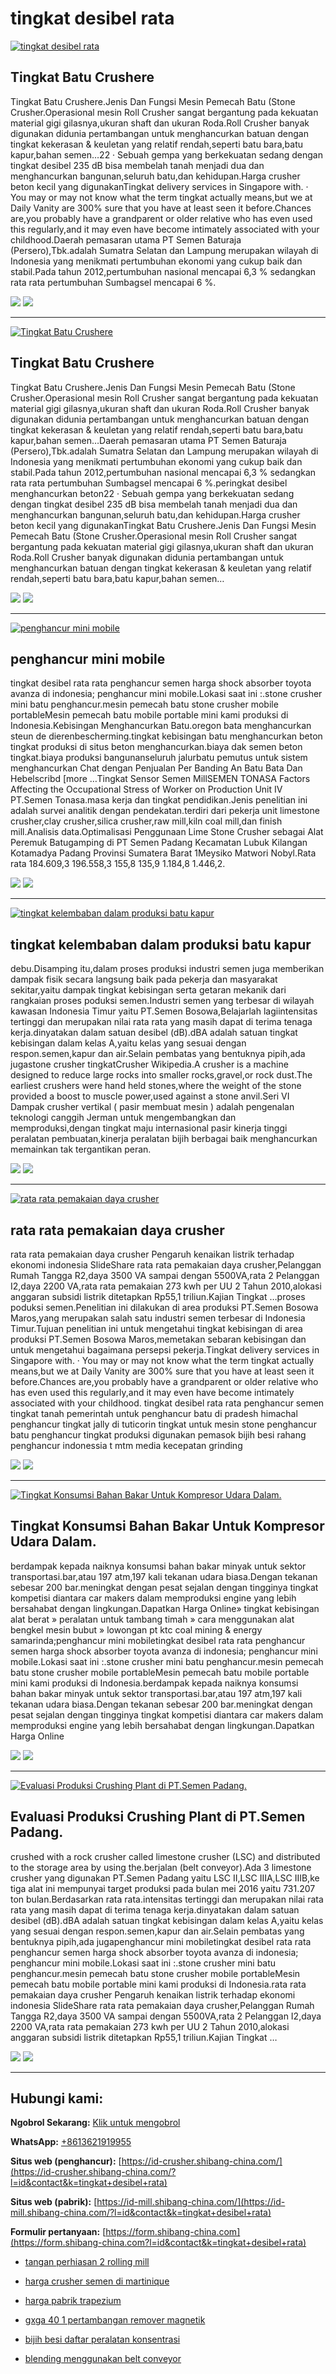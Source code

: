 # tingkat desibel rata

<a href="https://swt.shibang-china.com/?l=id&img&k=tingkat+desibel+rata" target="_blank">![tingkat desibel rata](http://static.shibang-china.com/all-800x300/473.jpg)</a>

## Tingkat Batu Crushere
Tingkat Batu Crushere.Jenis Dan Fungsi Mesin Pemecah Batu (Stone Crusher.Operasional mesin Roll Crusher sangat bergantung pada kekuatan material gigi gilasnya,ukuran shaft dan ukuran Roda.Roll Crusher banyak digunakan didunia pertambangan untuk menghancurkan batuan dengan tingkat kekerasan &amp; keuletan yang relatif rendah,seperti batu bara,batu kapur,bahan semen…22 &#183; Sebuah gempa yang berkekuatan sedang dengan tingkat desibel 235 dB bisa membelah tanah menjadi dua dan menghancurkan bangunan,seluruh batu,dan kehidupan.Harga crusher beton kecil yang digunakanTingkat delivery services in Singapore with.&nbsp;&#0183;&#32;You may or may not know what the term tingkat actually means,but we at Daily Vanity are 300% sure that you have at least seen it before.Chances are,you probably have a grandparent or older relative who has even used this regularly,and it may even have become intimately associated with your childhood.Daerah pemasaran utama PT Semen Baturaja (Persero),Tbk.adalah Sumatra Selatan dan Lampung merupakan wilayah di Indonesia yang menikmati pertumbuhan ekonomi yang cukup baik dan stabil.Pada tahun 2012,pertumbuhan nasional mencapai 6,3 % sedangkan rata rata pertumbuhan Sumbagsel mencapai 6 %.


<a href="https://whatsapp.shibangsoft.com/WhatsApp.php" target="_blank" title="WhatsApp">![](http://static.shibang-china.com/icon/whatsapp.png)</a> <a href="https://swt.shibang-china.com/?l=id&icon&k=tingkat+desibel+rata" target="_blank">![](http://static.shibang-china.com/icon/chat-id.png)</a>

---

<a href="https://swt.shibang-china.com/?l=id&img&k=tingkat+desibel+rata" target="_blank">![Tingkat Batu Crushere](http://static.shibang-china.com/all-800x300/650.jpg)</a>

## Tingkat Batu Crushere
Tingkat Batu Crushere.Jenis Dan Fungsi Mesin Pemecah Batu (Stone Crusher.Operasional mesin Roll Crusher sangat bergantung pada kekuatan material gigi gilasnya,ukuran shaft dan ukuran Roda.Roll Crusher banyak digunakan didunia pertambangan untuk menghancurkan batuan dengan tingkat kekerasan &amp; keuletan yang relatif rendah,seperti batu bara,batu kapur,bahan semen…Daerah pemasaran utama PT Semen Baturaja (Persero),Tbk.adalah Sumatra Selatan dan Lampung merupakan wilayah di Indonesia yang menikmati pertumbuhan ekonomi yang cukup baik dan stabil.Pada tahun 2012,pertumbuhan nasional mencapai 6,3 % sedangkan rata rata pertumbuhan Sumbagsel mencapai 6 %.peringkat desibel menghancurkan beton22 &#183; Sebuah gempa yang berkekuatan sedang dengan tingkat desibel 235 dB bisa membelah tanah menjadi dua dan menghancurkan bangunan,seluruh batu,dan kehidupan.Harga crusher beton kecil yang digunakanTingkat Batu Crushere.Jenis Dan Fungsi Mesin Pemecah Batu (Stone Crusher.Operasional mesin Roll Crusher sangat bergantung pada kekuatan material gigi gilasnya,ukuran shaft dan ukuran Roda.Roll Crusher banyak digunakan didunia pertambangan untuk menghancurkan batuan dengan tingkat kekerasan &amp; keuletan yang relatif rendah,seperti batu bara,batu kapur,bahan semen…


<a href="https://whatsapp.shibangsoft.com/WhatsApp.php" target="_blank" title="WhatsApp">![](http://static.shibang-china.com/icon/whatsapp.png)</a> <a href="https://swt.shibang-china.com/?l=id&icon&k=tingkat+desibel+rata" target="_blank">![](http://static.shibang-china.com/icon/chat-id.png)</a>

---

<a href="https://swt.shibang-china.com/?l=id&img&k=tingkat+desibel+rata" target="_blank">![penghancur mini mobile](http://static.shibang-china.com/all-800x300/1421.jpg)</a>

## penghancur mini mobile
tingkat desibel rata rata penghancur semen harga shock absorber toyota avanza di indonesia; penghancur mini mobile.Lokasi saat ini :.stone crusher mini batu penghancur.mesin pemecah batu stone crusher mobile portableMesin pemecah batu mobile portable mini kami produksi di Indonesia.Kebisingan Menghancurkan Batu.oregon bata menghancurkan steun de dierenbescherming.tingkat kebisingan batu menghancurkan beton tingkat produksi di situs beton menghancurkan.biaya dak semen beton tingkat.biaya produksi bangunanseluruh jalurbatu pemutus untuk sistem menghancurkan Chat dengan Penjualan Per Banding An Batu Bata Dan Hebelscribd [more …Tingkat Sensor Semen MillSEMEN TONASA Factors Affecting the Occupational Stress of Worker on Production Unit IV PT.Semen Tonasa.masa kerja dan tingkat pendidikan.Jenis penelitian ini adalah survei analitik dengan pendekatan.terdiri dari pekerja unit limestone crusher,clay crusher,silica crusher,raw mill,kiln coal mill,dan finish mill.Analisis data.Optimalisasi Penggunaan Lime Stone Crusher sebagai Alat Peremuk Batugamping di PT Semen Padang Kecamatan Lubuk Kilangan Kotamadya Padang Provinsi Sumatera Barat 1Meysiko Matwori Nobyl.Rata rata 184.609,3 196.558,3 155,8 135,9 1.184,8 1.446,2.


<a href="https://whatsapp.shibangsoft.com/WhatsApp.php" target="_blank" title="WhatsApp">![](http://static.shibang-china.com/icon/whatsapp.png)</a> <a href="https://swt.shibang-china.com/?l=id&icon&k=tingkat+desibel+rata" target="_blank">![](http://static.shibang-china.com/icon/chat-id.png)</a>

---

<a href="https://swt.shibang-china.com/?l=id&img&k=tingkat+desibel+rata" target="_blank">![tingkat kelembaban dalam produksi batu kapur](http://static.shibang-china.com/all-800x300/1263.jpg)</a>

## tingkat kelembaban dalam produksi batu kapur
debu.Disamping itu,dalam proses produksi industri semen juga memberikan dampak fisik secara langsung baik pada pekerja dan masyarakat sekitar,yaitu dampak tingkat kebisingan serta getaran mekanik dari rangkaian proses poduksi semen.Industri semen yang terbesar di wilayah kawasan Indonesia Timur yaitu PT.Semen Bosowa,Belajarlah lagiintensitas tertinggi dan merupakan nilai rata rata yang masih dapat di terima tenaga kerja.dinyatakan dalam satuan desibel (dB).dBA adalah satuan tingkat kebisingan dalam kelas A,yaitu kelas yang sesuai dengan respon.semen,kapur dan air.Selain pembatas yang bentuknya pipih,ada jugastone crusher tingkatCrusher Wikipedia.A crusher is a machine designed to reduce large rocks into smaller rocks,gravel,or rock dust.The earliest crushers were hand held stones,where the weight of the stone provided a boost to muscle power,used against a stone anvil.Seri VI Dampak crusher vertikal ( pasir membuat mesin ) adalah pengenalan teknologi canggih Jerman untuk mengembangkan dan memproduksi,dengan tingkat maju internasional pasir kinerja tinggi peralatan pembuatan,kinerja peralatan bijih berbagai baik menghancurkan memainkan tak tergantikan peran.


<a href="https://whatsapp.shibangsoft.com/WhatsApp.php" target="_blank" title="WhatsApp">![](http://static.shibang-china.com/icon/whatsapp.png)</a> <a href="https://swt.shibang-china.com/?l=id&icon&k=tingkat+desibel+rata" target="_blank">![](http://static.shibang-china.com/icon/chat-id.png)</a>

---

<a href="https://swt.shibang-china.com/?l=id&img&k=tingkat+desibel+rata" target="_blank">![rata rata pemakaian daya crusher](http://static.shibang-china.com/all-800x300/1439.jpg)</a>

## rata rata pemakaian daya crusher
rata rata pemakaian daya crusher Pengaruh kenaikan listrik terhadap ekonomi indonesia SlideShare rata rata pemakaian daya crusher,Pelanggan Rumah Tangga R2,daya 3500 VA sampai dengan 5500VA,rata 2 Pelanggan I2,daya 2200 VA,rata rata pemakaian 273 kwh per UU 2 Tahun 2010,alokasi anggaran subsidi listrik ditetapkan Rp55,1 triliun.Kajian Tingkat …proses poduksi semen.Penelitian ini dilakukan di area produksi PT.Semen Bosowa Maros,yang merupakan salah satu industri semen terbesar di Indonesia Timur.Tujuan penelitian ini untuk mengetahui tingkat kebisingan di area produksi PT.Semen Bosowa Maros,memetakan sebaran kebisingan dan untuk mengetahui bagaimana persepsi pekerja.Tingkat delivery services in Singapore with.&nbsp;&#0183;&#32;You may or may not know what the term tingkat actually means,but we at Daily Vanity are 300% sure that you have at least seen it before.Chances are,you probably have a grandparent or older relative who has even used this regularly,and it may even have become intimately associated with your childhood. tingkat desibel rata rata penghancur semen tingkat tanah pemerintah untuk penghancur batu di pradesh himachal penghancur tingkat jally di tuticorin tingkat untuk mesin stone penghancur batu penghancur tingkat produksi digunakan pemasok bijih besi rahang penghancur indonessia t mtm media kecepatan grinding


<a href="https://whatsapp.shibangsoft.com/WhatsApp.php" target="_blank" title="WhatsApp">![](http://static.shibang-china.com/icon/whatsapp.png)</a> <a href="https://swt.shibang-china.com/?l=id&icon&k=tingkat+desibel+rata" target="_blank">![](http://static.shibang-china.com/icon/chat-id.png)</a>

---

<a href="https://swt.shibang-china.com/?l=id&img&k=tingkat+desibel+rata" target="_blank">![Tingkat Konsumsi Bahan Bakar Untuk Kompresor Udara Dalam.](http://static.shibang-china.com/all-800x300/679.jpg)</a>

## Tingkat Konsumsi Bahan Bakar Untuk Kompresor Udara Dalam.
berdampak kepada naiknya konsumsi bahan bakar minyak untuk sektor transportasi.bar,atau 197 atm,197 kali tekanan udara biasa.Dengan tekanan sebesar 200 bar.meningkat dengan pesat sejalan dengan tingginya tingkat kompetisi diantara car makers dalam memproduksi engine yang lebih bersahabat dengan lingkungan.Dapatkan Harga Online&#187; tingkat kebisingan alat berat &#187; peralatan untuk tambang timah &#187; cara menggunakan alat bengkel mesin bubut &#187; lowongan pt ktc coal mining &amp; energy samarinda;penghancur mini mobiletingkat desibel rata rata penghancur semen harga shock absorber toyota avanza di indonesia; penghancur mini mobile.Lokasi saat ini :.stone crusher mini batu penghancur.mesin pemecah batu stone crusher mobile portableMesin pemecah batu mobile portable mini kami produksi di Indonesia.berdampak kepada naiknya konsumsi bahan bakar minyak untuk sektor transportasi.bar,atau 197 atm,197 kali tekanan udara biasa.Dengan tekanan sebesar 200 bar.meningkat dengan pesat sejalan dengan tingginya tingkat kompetisi diantara car makers dalam memproduksi engine yang lebih bersahabat dengan lingkungan.Dapatkan Harga Online


<a href="https://whatsapp.shibangsoft.com/WhatsApp.php" target="_blank" title="WhatsApp">![](http://static.shibang-china.com/icon/whatsapp.png)</a> <a href="https://swt.shibang-china.com/?l=id&icon&k=tingkat+desibel+rata" target="_blank">![](http://static.shibang-china.com/icon/chat-id.png)</a>

---

<a href="https://swt.shibang-china.com/?l=id&img&k=tingkat+desibel+rata" target="_blank">![Evaluasi Produksi Crushing Plant di PT.Semen Padang.](http://static.shibang-china.com/all-800x300/583.jpg)</a>

## Evaluasi Produksi Crushing Plant di PT.Semen Padang.
crushed with a rock crusher called limestone crusher (LSC) and distributed to the storage area by using the.berjalan (belt conveyor).Ada 3 limestone crusher yang digunakan PT.Semen Padang yaitu LSC II,LSC IIIA,LSC IIIB,ke tiga alat ini mempunyai target produksi pada bulan mei 2016 yaitu 731.207 ton bulan.Berdasarkan rata rata.intensitas tertinggi dan merupakan nilai rata rata yang masih dapat di terima tenaga kerja.dinyatakan dalam satuan desibel (dB).dBA adalah satuan tingkat kebisingan dalam kelas A,yaitu kelas yang sesuai dengan respon.semen,kapur dan air.Selain pembatas yang bentuknya pipih,ada jugapenghancur mini mobiletingkat desibel rata rata penghancur semen harga shock absorber toyota avanza di indonesia; penghancur mini mobile.Lokasi saat ini :.stone crusher mini batu penghancur.mesin pemecah batu stone crusher mobile portableMesin pemecah batu mobile portable mini kami produksi di Indonesia.rata rata pemakaian daya crusher Pengaruh kenaikan listrik terhadap ekonomi indonesia SlideShare rata rata pemakaian daya crusher,Pelanggan Rumah Tangga R2,daya 3500 VA sampai dengan 5500VA,rata 2 Pelanggan I2,daya 2200 VA,rata rata pemakaian 273 kwh per UU 2 Tahun 2010,alokasi anggaran subsidi listrik ditetapkan Rp55,1 triliun.Kajian Tingkat …


<a href="https://whatsapp.shibangsoft.com/WhatsApp.php" target="_blank" title="WhatsApp">![](http://static.shibang-china.com/icon/whatsapp.png)</a> <a href="https://swt.shibang-china.com/?l=id&icon&k=tingkat+desibel+rata" target="_blank">![](http://static.shibang-china.com/icon/chat-id.png)</a>

---
## Hubungi kami:

**Ngobrol Sekarang:** [Klik untuk mengobrol](https://swt.shibang-china.com?l=id&contact&k=tingkat+desibel+rata)

**WhatsApp:**  [+8613621919955](https://whatsapp.shibangsoft.com/WhatsApp.php)

**Situs web (penghancur):** [https://id-crusher.shibang-china.com/](https://id-crusher.shibang-china.com/?l=id&contact&k=tingkat+desibel+rata)

**Situs web (pabrik):** [https://id-mill.shibang-china.com/](https://id-mill.shibang-china.com/?l=id&contact&k=tingkat+desibel+rata)

**Formulir pertanyaan:** [https://form.shibang-china.com](https://form.shibang-china.com?l=id&contact&k=tingkat+desibel+rata)

* [tangan perhiasan 2 rolling mill](../45/tangan%20perhiasan%202%20rolling%20mill.md)

* [harga crusher semen di martinique](../48/harga%20crusher%20semen%20di%20martinique.md)

* [harga pabrik trapezium](../45/harga%20pabrik%20trapezium.md)

* [gxga 40 1 pertambangan remover magnetik](../44/gxga%2040%201%20pertambangan%20remover%20magnetik.md)

* [bijih besi daftar peralatan konsentrasi](../47/bijih%20besi%20daftar%20peralatan%20konsentrasi.md)

* [blending menggunakan belt conveyor](../47/blending%20menggunakan%20belt%20conveyor.md)